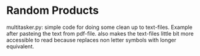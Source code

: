 # Random Products

multitasker.py: simple code for doing some clean up to text-files. Example after pasteing the text from pdf-file. also makes the text-files little bit more accessible to read because replaces non letter symbols with longer equivalent. 
